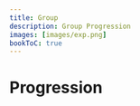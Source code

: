 ```yaml
---
title: Group
description: Group Progression
images: [images/exp.png]
bookToC: true
---
```


# Progression
